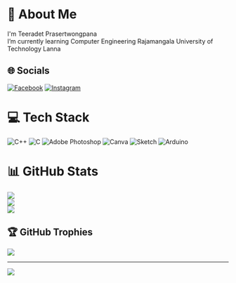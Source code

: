 # 💫 About Me
I'm Teeradet Prasertwongpana<br>I’m currently learning Computer Engineering Rajamangala University of Technology Lanna


## 🌐 Socials
[![Facebook](https://img.shields.io/badge/Facebook-%231877F2.svg?logo=Facebook&logoColor=white)](https://web.facebook.com/profile.php?id=100015738901177) 
[![Instagram](https://img.shields.io/badge/Instagram-%23E4405F.svg?logo=Instagram&logoColor=white)](https://instagram.com/Trdd_ps) 

# 💻 Tech Stack
![C++](https://img.shields.io/badge/c++-%2300599C.svg?style=flat&logo=c%2B%2B&logoColor=white) 
![C](https://img.shields.io/badge/c-%2300599C.svg?style=flat&logo=c&logoColor=white) 
![Adobe Photoshop](https://img.shields.io/badge/adobephotoshop-%2331A8FF.svg?style=flat&logo=adobephotoshop&logoColor=white) 
![Canva](https://img.shields.io/badge/Canva-%2300C4CC.svg?style=flat&logo=Canva&logoColor=white) 
![Sketch](https://img.shields.io/badge/Sketch-FFB387?style=flat&logo=sketch&logoColor=black) 
![Arduino](https://img.shields.io/badge/-Arduino-00979D?style=flat&logo=Arduino&logoColor=white)

# 📊 GitHub Stats
![](https://github-readme-stats.vercel.app/api?username=Pteeradet&theme=dark&hide_border=true&include_all_commits=false&count_private=false)<br/>
![](https://github-readme-streak-stats.herokuapp.com/?user=Pteeradet&theme=dark&hide_border=true)<br/>
![](https://github-readme-stats.vercel.app/api/top-langs/?username=Pteeradet&theme=dark&hide_border=true&include_all_commits=false&count_private=false&layout=compact&card_width=445px)

## 🏆 GitHub Trophies
![](https://github-profile-trophy.vercel.app/?username=Pteeradet&theme=onestar&no-frame=true&no-bg=true&margin-w=4)

---
[![](https://visitcount.itsvg.in/api?id=Pteeradet&icon=0&color=0)](https://visitcount.itsvg.in)

<!-- Proudly created with GPRM ( https://gprm.itsvg.in ) -->
